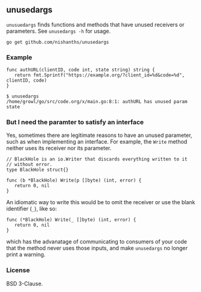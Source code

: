 ## unusedargs

`unusuedargs` finds functions and methods that have unused receivers or parameters.
See `unusedargs -h` for usage.

```
go get github.com/nishanths/unusedargs
```

### Example

```
func authURL(clientID, code int, state string) string {
   return fmt.Sprintf("https://example.org/?client_id=%d&code=%d", clientID, code)
}

$ unusedargs
/home/growl/go/src/code.org/x/main.go:8:1: authURL has unused param state
```

### But I need the paramter to satisfy an interface

Yes, sometimes there are legitimate reasons to have an unused parameter, such as when
implementing an interface. For example, the `Write` method neither uses its receiver nor
its parameter.

```
// BlackHole is an io.Writer that discards everything written to it
// without error.
type BlackHole struct{}

func (b *BlackHole) Write(p []byte) (int, error) {
   return 0, nil
}
```

An idiomatic way to write this would be to omit the receiver or
use the blank identifier (`_`), like so:

```
func (*BlackHole) Write(_ []byte) (int, error) {
   return 0, nil
}
```

which has the advanatage of communicating to consumers of your code
that the method never uses those inputs, and make `unusedargs` no longer
print a warning.

### License

BSD 3-Clause.
